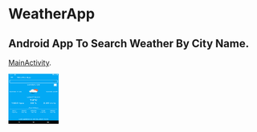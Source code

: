 # WeatherApp
## Android App To Search Weather By City Name.

[MainActivity](https://pages.github.com/).

<img src="/screenshots/London_Weather.png" width="100" height="100">